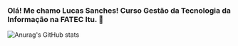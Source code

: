 ### Olá! Me chamo Lucas Sanches! Curso Gestão da Tecnologia da Informação na FATEC Itu. 🚀
![Anurag's GitHub stats](https://github-readme-stats.vercel.app/api?username=sanches8&show_icons=true&theme=dracula)

